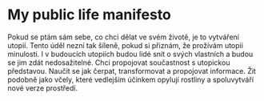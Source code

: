 # My public life manifesto

Pokud se ptám sám sebe, co chci dělat ve svém životě, je to vytváření utopií.
Tento úděl nezní tak šíleně, pokud si přiznám, že prožívám utopii minulosti.
I v budoucích utopiích budou lidé snít o svých vlastních a budou se jim zdát nedosažitelné.
Chci propojovat součastnost s utopickou představou.
Naučit se jak čerpat, transformovat a propojovat informace.
Žit podobně jako včely, které vedlejším účinkem opylují rostliny a spoluvytváří nové verze prostředí.
